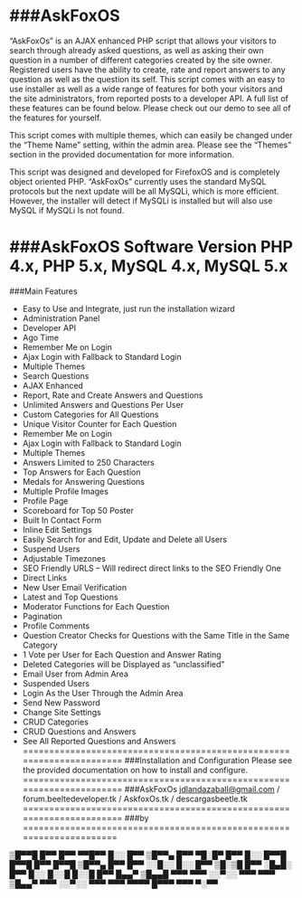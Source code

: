 ###AskFoxOS
=====================================================================
“AskFoxOs” is an AJAX enhanced PHP script that allows your visitors to search through already asked questions, as well as asking their own question in a number of different categories created by the site owner. Registered users have the ability to create, rate and report answers to any question as well as the question its self.
This script comes with an easy to use installer as well as a wide range of features for both your visitors and the site administrators, from reported posts to a developer API. A full list of these features can be found below. Please check out our demo to see all of the features for yourself.

This script comes with multiple themes, which can easily be changed under the “Theme Name” setting, within the admin area. Please see the “Themes” section in the provided documentation for more information.

This script was designed and developed  for FirefoxOS and is completely object oriented PHP. “AskFoxOs” currently uses the standard MySQL protocols but the next update will be all MySQLi, which is more efficient. However, the installer will detect if MySQLi is installed but will also use MySQL if MySQLi Is not found.

###AskFoxOS
Software Version	PHP 4.x, PHP 5.x, MySQL 4.x, MySQL 5.x
=====================================================================
###Main Features

- Easy to Use and Integrate, just run the installation wizard
- Administration Panel
- Developer API
- Ago Time
- Remember Me on Login
- Ajax Login with Fallback to Standard Login
- Multiple Themes
- Search Questions
- AJAX Enhanced
- Report, Rate and Create Answers and Questions
- Unlimited Answers and Questions Per User
- Custom Categories for All Questions
- Unique Visitor Counter for Each Question
- Remember Me on Login
- Ajax Login with Fallback to Standard Login
- Multiple Themes
- Answers Limited to 250 Characters
- Top Answers for Each Question
- Medals for Answering Questions
- Multiple Profile Images
- Profile Page
- Scoreboard for Top 50 Poster
- Built In Contact Form
- Inline Edit Settings
- Easily Search for and Edit, Update and Delete all Users
- Suspend Users
- Adjustable Timezones
- SEO Friendly URLS – Will redirect direct links to the SEO Friendly One
- Direct Links
- New User Email Verification
- Latest and Top Questions
- Moderator Functions for Each Question
- Pagination
- Profile Comments
- Question Creator Checks for Questions with the Same Title in the Same Category
- 1 Vote per User for Each Question and Answer Rating
- Deleted Categories will be Displayed as “unclassified”
- Email User from Admin Area
- Suspended Users
- Login As the User Through the Admin Area
- Send New Password
- Change Site Settings
- CRUD Categories
- CRUD Questions and Answers
- See All Reported Questions and Answers
======================================================================
###Installation and Configuration
Please see the provided documentation on how to install and configure.
======================================================================
###AskFoxOs jdlandazaball@gmail.com / forum.beeltedeveloper.tk / AskfoxOs.tk / descargasbeetle.tk
======================================================================
###by
=====================================================================

▒█▀▀█ █▀▀ █▀▀ ▀▀█▀▀ █░░ █▀▀ ▒█▀▀▄ █▀▀ ▀█░█▀ █▀▀ █░░ █▀▀█ █▀▀█ █▀▀ █▀▀█ ▒█▀▀▄ █▀▀ █▀▀ ░░█░░ █░░ █▀▀ ▒█░▒█ █▀▀ ░█▄█░ █▀▀ █░░ █░░█ █░░█ █▀▀ █▄▄▀ ▒█▄▄█ ▀▀▀ ▀▀▀ ░░▀░░ ▀▀▀ ▀▀▀ ▒█▄▄▀ ▀▀▀ ░░▀░░ ▀▀▀ ▀▀▀ ▀▀▀▀ █▀▀▀ ▀▀▀ ▀░▀▀




